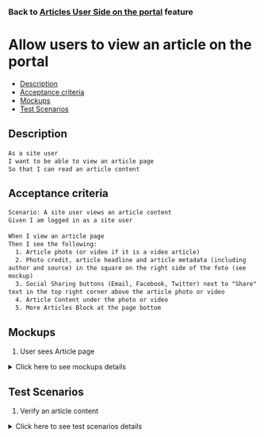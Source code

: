### Back to [Articles User Side on the portal](/../../) feature

# Allow users to view an article on the portal

- [Description](#description)
- [Acceptance criteria](#acceptance-criteria)
- [Mockups](#mockups)
- [Test Scenarios](#test-scenarios)

## Description

    As a site user 
    I want to be able to view an article page 
    So that I can read an article content


## Acceptance criteria

    Scenario: A site user views an article content
    Given I am logged in as a site user

    When I view an article page
    Then I see the following:
      1. Article photo (or video if it is a video article)
      2. Photo credit, article headline and article metadata (including author and source) in the square on the right side of the foto (see mockup)
      3. Social Sharing buttons (Email, Facebook, Twitter) next to "Share" text in the top right corner above the article photo or video
      4. Article Content under the photo or video
      5. More Articles Block at the page bottom

## Mockups

1. User sees Article page

<details>
  <summary>Click here to see mockups details</summary>

**1. User sees Article page:**

![Article Screen](/products/sport_news_portal/web_application_features/articles_user_side/images/article_page.png)


</details>

## Test Scenarios

1. Verify an article content

<details>
  <summary>Click here to see test scenarios details</summary>

### **#1. Verify an article content**

|#|Steps|Expected Result
------|-------|----------
|1|Go to the sport news site|
|2|Log in the user account|
|3|Observe an article content|Article content includes:<br> - Article photo (or video if it is a video article)<br> - Photo credit, article headline and article metadata (including author and source) in the square on the right side of the foto<br> - Social Sharing buttons (Email, Facebook, Twitter) next to "Share" text in the top right corner above the article photo or video<br> - Article Content under the photo or video<br> - Comments Section under the article content<br> - More Articles Block under the comment section

</details>
